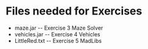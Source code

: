 # Files needed for Exercises

- maze.jar -- Exercise 3 Maze Solver
- vehicles.jar -- Exercise 4 Vehicles
- LittleRed.txt -- Exercise 5 MadLibs
